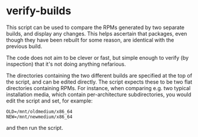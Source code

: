 # verify-builds

This script can be used to compare the RPMs generated by two separate builds,
and display any changes. This helps ascertain that packages, even though they
have been rebuilt for some reason, are identical with the previous build.

The code does not aim to be clever or fast, but simple enough to verify
(by inspection) that it's not doing anything nefarious.

The directories containing the two different builds are specified at the
top of the script, and can be edited directly. The script expects these
to be two flat directories containing RPMs. For instance, when comparing e.g.
two typical installation media, which contain per-architecture subdirectories,
you would edit the script and set, for example:

	OLD=/mnt/oldmedium/x86_64
	NEW=/mnt/newmedium/x86_64

and then run the script.
